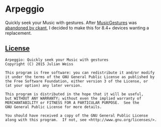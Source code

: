 # Arpeggio

Quickly seek your Music with gestures. After [MusicGestures](https://github.com/ckant/MusicGestures) was [abandoned by ckant](https://github.com/ckant/MusicGestures/pull/1), I decided to make this for 8.4+ devices wanting a replacement.

## [License](LICENSE.md)

	Arpeggio: Quickly seek your Music with gestures
	Copyright (C) 2015 Julian Weiss
	
    This program is free software: you can redistribute it and/or modify
    it under the terms of the GNU General Public License as published by
    the Free Software Foundation, either version 3 of the License, or
    (at your option) any later version.

    This program is distributed in the hope that it will be useful,
    but WITHOUT ANY WARRANTY; without even the implied warranty of
    MERCHANTABILITY or FITNESS FOR A PARTICULAR PURPOSE.  See the
    GNU General Public License for more details.

    You should have received a copy of the GNU General Public License
    along with this program.  If not, see <http://www.gnu.org/licenses/>.
